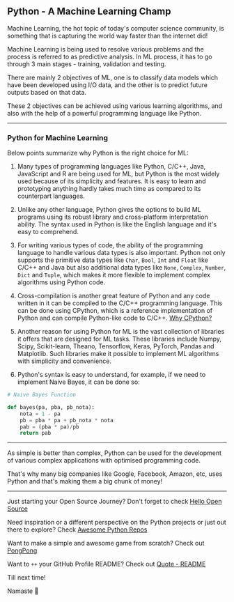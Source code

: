 ## Python - A Machine Learning Champ

Machine Learning, the hot topic of today's computer science community, is something that is capturing the world way faster than the internet did!

Machine Learning is being used to resolve various problems and the process is referred to as predictive analysis. In ML process, it has to go through 3 main stages - training, validation and testing.

There are mainly 2 objectives of ML, one is to classify data models which have been developed using I/O data, and the other is to predict future outputs based on that data.

These 2 objectives can be achieved using various learning algorithms, and also with the help of a powerful programming language like Python.

---

### Python for Machine Learning

Below points summarize why Python is the right choice for ML:

1. Many types of programming languages like Python, C/C++, Java, JavaScript and R are being used for ML, but Python is the most widely used because of its simplicity and features. It is easy to learn and prototyping anything hardly takes much time as compared to its counterpart languages.

2. Unlike any other language, Python gives the options to build ML programs using its robust library and cross-platform interpretation ability. The syntax used in Python is like the English language and it's easy to comprehend.

3. For writing various types of code, the ability of the programming language to handle various data types is also important. Python not only supports the primitive data types like `Char`, `Bool`, `Int` and `Float` like C/C++ and Java but also additional data types like `None`, `Complex`, `Number`, `Dict` and `Tuple`, which makes it more flexible to implement complex algorithms using Python code.

4. Cross-compilation is another great feature of Python and any code written in it can be compiled to the C/C++ programming language. This can be done using CPython, which is a reference implementation of Python and can compile Python-like code to C/C++. [Why CPython?](cpython-and-more)

5. Another reason for using Python for ML is the vast collection of libraries it offers that are designed for ML tasks. These libraries include Numpy, Scipy, Scikit-learn, Theano, Tensorflow, Keras, PyTorch, Pandas and Matplotlib. Such libraries make it possible to implement ML algorithms with simplicity and convenience.

6. Python's syntax is easy to understand, for example, if we need to implement Naive Bayes, it can be done so:

```python
# Naive Bayes Function

def bayes(pa, pba, pb_nota):
    nota = 1 - pa
    pb = pba * pa + pb_nota * nota
    pab = (pba * pa)/pb
    return pab
```

---

As simple is better than complex, Python can be used for the development of various complex applications with optimised programming code.

That's why many big companies like Google, Facebook, Amazon, etc, uses Python and that's making them a big chunk of money!

---

Just starting your Open Source Journey? Don't forget to check [Hello Open Source](https://github.com/siddharth2016/hello-open-source)

Need inspiration or a different perspective on the Python projects or just out there to explore? Check [Awesome Python Repos](https://github.com/siddharth2016/awesome-python-repos)

Want to make a simple and awesome game from scratch? Check out [PongPong](https://github.com/siddharth2016/PongPong)

Want to `++` your GitHub Profile README? Check out [Quote - README](https://github.com/marketplace/actions/quote-readme)

Till next time!

Namaste 🙏